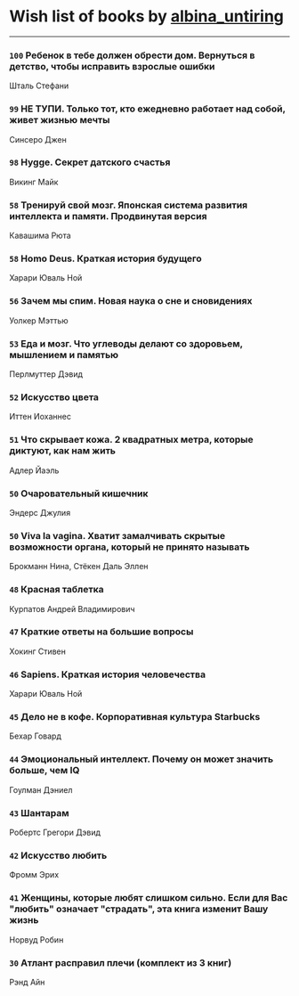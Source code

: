 # Wish list of books by [albina_untiring](http://vk.com/id2579695)
---

### `100` Ребенок в тебе должен обрести дом. Вернуться в детство, чтобы исправить взрослые ошибки
Шталь Стефани

### `99` НЕ ТУПИ. Только тот, кто ежедневно работает над собой, живет жизнью мечты
Синсеро Джен

### `98` Hygge. Секрет датского счастья
Викинг Майк

### `58` Тренируй свой мозг. Японская система развития интеллекта и памяти. Продвинутая версия
Кавашима Рюта

### `58` Homo Deus. Краткая история будущего
Харари Юваль Ной

### `56` Зачем мы спим. Новая наука о сне и сновидениях
Уолкер Мэттью

### `53` Еда и мозг. Что углеводы делают со здоровьем, мышлением и памятью
Перлмуттер Дэвид

### `52` Искусство цвета
Иттен Иоханнес

### `51` Что скрывает кожа. 2 квадратных метра, которые диктуют, как нам жить
Адлер Йаэль

### `50` Очаровательный кишечник
Эндерс Джулия

### `50` Viva la vagina. Хватит замалчивать скрытые возможности органа, который не принято называть
Брокманн Нина, Стёкен Даль Эллен

### `48` Красная таблетка
Курпатов Андрей Владимирович

### `47` Краткие ответы на большие вопросы
Хокинг Стивен

### `46` Sapiens. Краткая история человечества
Харари Юваль Ной

### `45` Дело не в кофе. Корпоративная культура Starbucks
Бехар Говард

### `44` Эмоциональный интеллект. Почему он может значить больше, чем IQ
Гоулман Дэниел

### `43` Шантарам
Робертс Грегори Дэвид

### `42` Искусство любить
Фромм Эрих

### `41` Женщины, которые любят слишком сильно. Если для Вас "любить" означает "страдать", эта книга изменит Вашу жизнь
Норвуд Робин

### `30` Атлант расправил плечи (комплект из 3 книг)
Рэнд Айн

